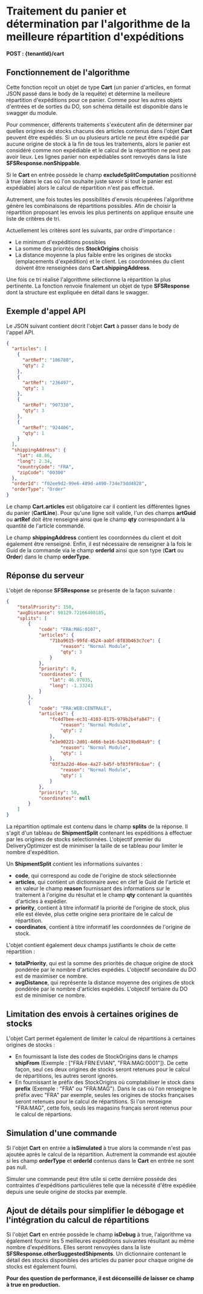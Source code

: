 # Traitement du panier et détermination par l'algorithme de la meilleure répartition d'expéditions

__POST : {tenantId}/cart__

## Fonctionnement de l'algorithme

Cette fonction reçoit un objet de type __Cart__ (un panier d'articles, en format JSON passé dans le body de la requête) et détermine la meilleure répartition d'expéditions pour ce panier. Comme pour les autres objets d'entrées et de sorties du DO, son schéma détaillé est disponible dans le swagger du module.

Pour commencer, différents traitements s'exécutent afin de déterminer par quelles origines de stocks chacuns des articles contenus dans l'objet __Cart__ peuvent être expédiés. Si un ou plusieurs article ne peut être expédié par aucune origine de stock à la fin de tous les traitements, alors le panier est considéré comme non expédiable et le calcul de la répartition ne peut pas avoir lieux. Les lignes panier non expédiables sont renvoyés dans la liste __SFSResponse.nonShippable__. 

Si le __Cart__ en entrée possède le champ __excludeSplitComputation__ positionné à true (dans le cas où l'on souhaite juste savoir si tout le panier est expédiable) alors le calcul de répartition n'est pas effectué.

Autrement, une fois toutes les possibilités d'envois récupérées l'algorithme génère les combinaisons de répartitions possibles. Afin de choisir la répartition proposant les envois les plus pertinents on applique ensuite une liste de critères de tri.

Actuellement les critères sont les suivants, par ordre d'importance :
- Le minimum d'expéditions possibles
- La somme des priorités des __StockOrigins__ choisis
- La distance moyenne la plus faible entre les origines de stocks (emplacements d'expédition) et le client. Les coordonnées du client doivent être renseignées dans __Cart.shippingAddress__.

Une fois ce tri réalisé l'algorithme sélectionne la répartition la plus pertinente. La fonction renvoie finalement un objet de type __SFSResponse__ dont la structure est expliquée en détail dans le swagger.

## Exemple d'appel API

Le JSON suivant contient décrit l'objet __Cart__ à passer dans le body de l'appel API.

```json
{
  "articles": [
    {
      "artRef": "106780",
      "qty": 2
    },
    {
      "artRef": "236497",
      "qty": 1
    },
    {
      "artRef": "907330",
      "qty": 3
    },
    {
      "artRef": "924406",
      "qty": 1
    }
  ],
  "shippingAddress": {
    "lat": 48.86,
    "long": 2.34,
    "countryCode": "FRA",
    "zipCode": "00300"
  },
  "orderId": "f02ee9d2-99e6-489d-a490-734e73dd4828",
  "orderType": "Order"
}
```
Le champ __Cart.articles__ est obligatoire car il contient les différentes lignes du panier (__CartLine__). Pour qu'une ligne soit valide, l'un des champs __artGuid__ ou __artRef__ doit être renseigné ainsi que le champ __qty__ correspondant à la quantité de l'article commandé.

Le champ __shippingAddress__ contient les coordonnées du client et doit également être renseigné.
Enfin, il est nécessaire de renseigner à la fois le Guid de la commande via le champ __orderId__ ainsi que son type (__Cart__ ou __Order__) dans le champ __orderType__.

## Réponse du serveur

L'objet de réponse __SFSResponse__ se présente de la façon suivante :

```json
{
    "totalPriority": 150,
    "avgDistance": 98129.72166408185,
    "splits": [
        {
            "code": "FRA:MAG:0107",
            "articles": {
                "71ba9615-99fd-4524-aabf-8f83b463c7ce": {
                    "reason": "Normal Module",
                    "qty": 3
                }
            },
            "priority": 0,
            "coordinates": {
                "lat": 46.97035,
                "long": -1.33243
            }
        },
        {
            "code": "FRA:WEB:CENTRALE",
            "articles": {
                "fc4d7bee-ec31-4103-8175-979b2b4fa847": {
                    "reason": "Normal Module",
                    "qty": 2
                },
                "e3e90221-2d01-4d66-be16-5a2419bd84a9": {
                    "reason": "Normal Module",
                    "qty": 1
                },
                "03f3a22d-46ee-4a27-b45f-bf83f9f8c6ae": {
                    "reason": "Normal Module",
                    "qty": 1
                }
            },
            "priority": 50,
            "coordinates": null
        }
    ]
}
```
La répartition optimale est contenu dans le champ __splits__ de la réponse. Il s'agit d'un tableau de __ShipmentSplit__ contenant les expéditions à effectuer par les origines de stocks selectionnées. L'objectif premier du DeliveryOptimizer est de minimiser la taille de se tableau pour limiter le nombre d'expédition.

Un __ShipmentSplit__ contient les informations suivantes :
 - __code__, qui correspond au code de l'origine de stock sélectionnée
 - __articles__, qui contient un dictionnaire avec en clef le Guid de l'article et en valeur le champ __reason__ fournissant des informations sur le traitement à l'origine du résultat et le champ __qty__ contenant la quantités d'articles à expédier.
 - __priority__, contient à titre informatif la priorité de l'origine de stock, plus elle est élevée, plus cette origine sera prioritaire de le calcul de répartition.
 - __coordinates__, contient à titre informatif les coordonnées de l'origine de stock.

L'objet contient également deux champs justifiants le choix de cette répartition :
 - __totalPriority__, qui est la somme des priorités de chaque origine de stock pondérée par le nombre d'articles expédiés. L'objectif secondaire du DO est de maximiser ce nombre.
 - __avgDistance__, qui représente la distance moyenne des origines de stock pondérée par le nombre d'articles expédiés. L'objectif tertiaire du DO est de minimiser ce nombre.


## Limitation des envois à certaines origines de stocks

L'objet Cart permet également de limiter le calcul de répartitions à certaines origines de stocks :

- En fournissant la liste des codes de StockOrigins dans le champs __shipFrom__ (Exemple : ["FRA:FRN:EVIAN", "FRA:MAG:0001"]). De cette façon, seul ces deux origines de stocks seront retenues pour le calcul de répartitions, les autres seront ignorés.
- En fournissant le préfix des StockOrigins où comptabiliser le stock dans __prefix__ (Exemple : "FRA" ou "FRA:MAG"). Dans le cas où l'on renseigne le préfix avec "FRA" par exemple, seules les origines de stocks françaises seront retenues pour le calcul de répartitions. Si l'on renseigne "FRA:MAG", cette fois, seuls les magasins français seront retenus pour le calcul de répartions.

## Simulation d'une commande

Si l'objet __Cart__ en entrée a __isSimulated__ à true alors la commande n'est pas ajoutée après le calcul de la répartition. Autrement la commande est ajoutée si les champ __orderType__ et __orderId__ contenus dans le __Cart__ en entrée ne sont pas null.

Simuler une commande peut être utile si cette dernière possède des contraintes d'expéditions particulières telle que la nécessité d'être expédiée depuis une seule origine de stocks par exemple.

## Ajout de détails pour simplifier le débogage et l'intégration du calcul de répartitions

Si l'objet __Cart__ en entrée possède le champ __isDebug__ à true, l'algorithme va également fournir les 5 meilleures expéditions suivantes résultant au même nombre d'expéditions. Elles seront renvoyées dans la liste __SFSResponse.otherSuggestedShipments__. Un dictionnaire contenant le détail des stocks disponibles des articles du panier pour chaque origine de stocks est également fourni.

__Pour des question de performance, il est déconseillé de laisser ce champ à true en production.__
